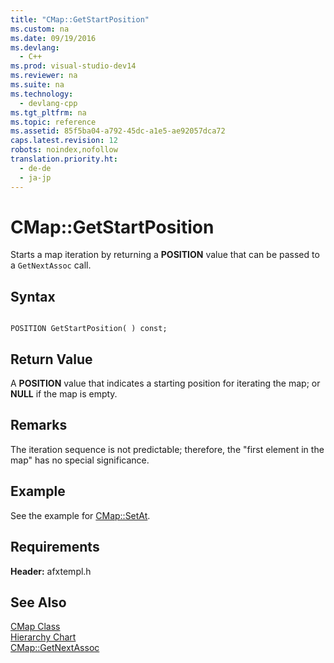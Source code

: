 ```yaml
---
title: "CMap::GetStartPosition"
ms.custom: na
ms.date: 09/19/2016
ms.devlang: 
  - C++
ms.prod: visual-studio-dev14
ms.reviewer: na
ms.suite: na
ms.technology: 
  - devlang-cpp
ms.tgt_pltfrm: na
ms.topic: reference
ms.assetid: 85f5ba04-a792-45dc-a1e5-ae92057dca72
caps.latest.revision: 12
robots: noindex,nofollow
translation.priority.ht: 
  - de-de
  - ja-jp
---
```

# CMap::GetStartPosition
Starts a map iteration by returning a **POSITION** value that can be passed to a `GetNextAssoc` call.  
  
## Syntax  
  
```  
  
POSITION GetStartPosition( ) const;  
```  
  
## Return Value  
 A **POSITION** value that indicates a starting position for iterating the map; or **NULL** if the map is empty.  
  
## Remarks  
 The iteration sequence is not predictable; therefore, the "first element in the map" has no special significance.  
  
## Example  
 See the example for [CMap::SetAt](../vs140/CMap--SetAt.md).  
  
## Requirements  
 **Header:** afxtempl.h  
  
## See Also  
 [CMap Class](../vs140/CMap-Class.md)   
 [Hierarchy Chart](../vs140/Hierarchy-Chart.md)   
 [CMap::GetNextAssoc](../vs140/CMap--GetNextAssoc.md)